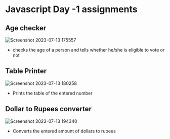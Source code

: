 # Javascript Day -1 assignments

## Age checker
![Screenshot 2023-07-13 175557](https://github.com/AGENT-SRINJOY/Javascript-assignments/assets/100292962/8f57de6d-1f8d-4293-9a1f-c36fba66bc8d)
- checks the age of a person and tells whether he/she is eligible to vote or not

## Table Printer
![Screenshot 2023-07-13 180258](https://github.com/AGENT-SRINJOY/Javascript-assignments/assets/100292962/8bf35cdd-dc0c-486c-b5ae-18d7588044cc)
- Prints the table of the entered number

## Dollar to Rupees converter
![Screenshot 2023-07-13 194340](https://github.com/AGENT-SRINJOY/Javascript-assignments/assets/100292962/a21f090f-de96-4262-af91-15ffc7f33b7e)
- Converts the entered amount of dollars to rupees
